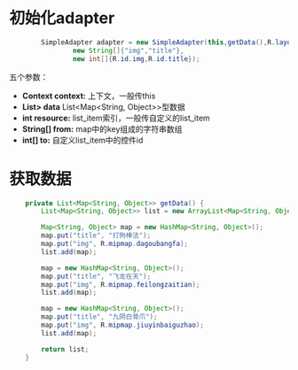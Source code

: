 # 初始化adapter
```java
        SimpleAdapter adapter = new SimpleAdapter(this,getData(),R.layout.simple_list_item,
                new String[]{"img","title"},
                new int[]{R.id.img,R.id.title});
```

五个参数：
* **Context context:** 上下文，一般传this
* **List<? extends Map<String, ?>> data** List<Map<String, Object>>型数据
* **int resource:** list_item索引，一般传自定义的list_item
* **String[] from:** map中的key组成的字符串数组 
* **int[] to:** 自定义list_item中的控件id

# 获取数据
```java
    private List<Map<String, Object>> getData() {
        List<Map<String, Object>> list = new ArrayList<Map<String, Object>>();

        Map<String, Object> map = new HashMap<String, Object>();
        map.put("title", "打狗棒法");
        map.put("img", R.mipmap.dagoubangfa);
        list.add(map);

        map = new HashMap<String, Object>();
        map.put("title", "飞龙在天");
        map.put("img", R.mipmap.feilongzaitian);
        list.add(map);

        map = new HashMap<String, Object>();
        map.put("title", "九阴白骨爪");
        map.put("img", R.mipmap.jiuyinbaiguzhao);
        list.add(map);

        return list;
    }
```